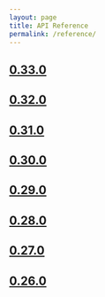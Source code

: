 ```yaml
---
layout: page
title: API Reference
permalink: /reference/
---
```


<!-- MARKER -->
## [0.33.0](../api/0.33.0/index)
## [0.32.0](../api/0.32.0/index)
## [0.31.0](../api/0.31.0/index)
## [0.30.0](../api/0.30.0/index)
## [0.29.0](../api/0.29.0/index)
## [0.28.0](../api/0.28.0/index)
## [0.27.0](../api/0.27.0/index)
## [0.26.0](../api/0.26.0/index)
